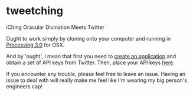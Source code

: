 # tweetching
iChing Oracular Divination Meets Twitter

Ought to work simply by cloning onto your computer and running in [Processing 3.0](https://processing.org/) for OSX.

And by 'ought', I mean that first you need to [create an application](http://apps.twitter.com/) and obtain a set of API keys from Twitter.  Then, place your API keys [here](https://github.com/skilfullycurled/tweetching/blob/master/Oracle.pde#L30).

If you encounter any trouble, please feel free to leave an issue.  Having an issue to deal with will really make me feel like I'm wearing my big person's engineers cap!

